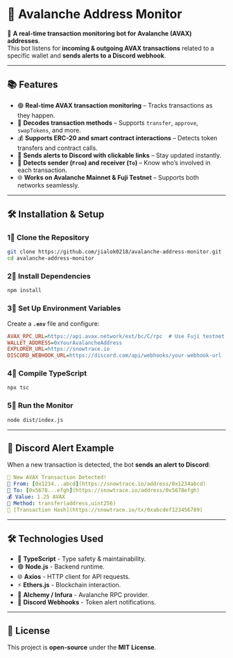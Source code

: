 # 📌 Avalanche Address Monitor

🚀 **A real-time transaction monitoring bot for Avalanche (AVAX) addresses**.  
This bot listens for **incoming & outgoing AVAX transactions** related to a specific wallet and **sends alerts to a Discord webhook**.

---

## **📚 Features**  
- 🟢 **Real-time AVAX transaction monitoring** – Tracks transactions as they happen.  
- 📝 **Decodes transaction methods** – Supports `transfer`, `approve`, `swapTokens`, and more.  
- 💰 **Supports ERC-20 and smart contract interactions** – Detects token transfers and contract calls.  
- 🔔 **Sends alerts to Discord with clickable links** – Stay updated instantly.  
- 📄 **Detects sender (`From`) and receiver (`To`)** – Know who’s involved in each transaction.  
- 🌐 **Works on Avalanche Mainnet & Fuji Testnet** – Supports both networks seamlessly.  

---

## **🛠️ Installation & Setup**

### **1⃣ Clone the Repository**
```sh
git clone https://github.com/jialok0218/avalanche-address-monitor.git
cd avalanche-address-monitor
```

### **2⃣ Install Dependencies**
```sh
npm install
```

### **3⃣ Set Up Environment Variables**  
Create a **`.env`** file and configure:
```ini
AVAX_RPC_URL=https://api.avax.network/ext/bc/C/rpc  # Use Fuji testnet URL if testing
WALLET_ADDRESS=0xYourAvalancheAddress
EXPLORER_URL=https://snowtrace.io
DISCORD_WEBHOOK_URL=https://discord.com/api/webhooks/your-webhook-url
```

### **4⃣ Compile TypeScript**
```sh
npx tsc
```

### **5⃣ Run the Monitor**
```sh
node dist/index.js
```

---

## **🔔 Discord Alert Example**  
When a new transaction is detected, the bot **sends an alert to Discord**:
```yaml
🚀 New AVAX Transaction Detected!
📄 From: [0x1234...abcd](https://snowtrace.io/address/0x1234abcd)
💍 To: [0x5678...efgh](https://snowtrace.io/address/0x5678efgh)
💰 Value: 1.25 AVAX
📌 Method: transfer(address,uint256)
🔗 [Transaction Hash](https://snowtrace.io/tx/0xabcdef123456789)
```

---

## **🛠️ Technologies Used**
- 🦀 **TypeScript** - Type safety & maintainability.  
- 🟢 **Node.js** - Backend runtime.  
- 🌐 **Axios** - HTTP client for API requests.  
- ⚡ **Ethers.js** - Blockchain interaction.  
- 🔗 **Alchemy / Infura** - Avalanche RPC provider.  
- 💬 **Discord Webhooks** - Token alert notifications.  

---

## **📜 License**
This project is **open-source** under the **MIT License**.

